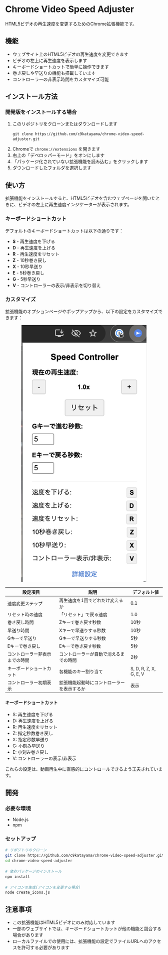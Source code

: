 # Chrome Video Speed Adjuster

HTML5ビデオの再生速度を変更するためのChrome拡張機能です。

## 機能

- ウェブサイト上のHTML5ビデオの再生速度を変更できます
- ビデオの左上に再生速度を表示します
- キーボードショートカットで簡単に操作できます
- 巻き戻しや早送りの機能も搭載しています
- コントローラーの非表示時間をカスタマイズ可能

## インストール方法

### 開発版をインストールする場合

1. このリポジトリをクローンまたはダウンロードします
   ```
   git clone https://github.com/c9katayama/chrome-video-speed-adjuster.git
   ```
2. Chromeで `chrome://extensions` を開きます
3. 右上の「デベロッパーモード」をオンにします
4. 「パッケージ化されていない拡張機能を読み込む」をクリックします
5. ダウンロードしたフォルダを選択します

## 使い方

拡張機能をインストールすると、HTML5ビデオを含むウェブページを開いたときに、ビデオの左上に再生速度インジケーターが表示されます。

### キーボードショートカット

デフォルトのキーボードショートカットは以下の通りです：

- **S** - 再生速度を下げる
- **D** - 再生速度を上げる
- **R** - 再生速度をリセット
- **Z** - 10秒巻き戻し
- **X** - 10秒早送り
- **E** - 5秒巻き戻し
- **G** - 5秒早送り
- **V** - コントローラーの表示/非表示を切り替え

### カスタマイズ

拡張機能のオプションページやポップアップから、以下の設定をカスタマイズできます：

<p align="center">
  <img src="images/config-panel.png" alt="設定画面のスクリーンショット" width="400">
</p>

| 設定項目 | 説明 | デフォルト値 |
|----------|------|--------------|
| 速度変更ステップ | 再生速度を1回でどれだけ変えるか | 0.1 |
| リセット時の速度 | 「リセット」で戻る速度 | 1.0 |
| 巻き戻し時間 | Zキーで巻き戻す秒数 | 10秒 |
| 早送り時間 | Xキーで早送りする秒数 | 10秒 |
| Gキーで早送り | Gキーで早送りする秒数 | 5秒 |
| Eキーで巻き戻し | Eキーで巻き戻す秒数 | 5秒 |
| コントローラー非表示までの時間 | コントローラーが自動で消えるまでの時間 | 2秒 |
| キーボードショートカット | 各機能のキー割り当て | S, D, R, Z, X, G, E, V |
| コントローラー初期表示 | 拡張機能起動時にコントローラーを表示するか | 表示 |

#### キーボードショートカット
- S: 再生速度を下げる
- D: 再生速度を上げる
- R: 再生速度をリセット
- Z: 指定秒数巻き戻し
- X: 指定秒数早送り
- G: 小刻み早送り
- E: 小刻み巻き戻し
- V: コントローラーの表示/非表示

これらの設定は、動画再生中に直感的にコントロールできるよう工夫されています。
## 開発

### 必要な環境

- Node.js
- npm

### セットアップ

```bash
# リポジトリのクローン
git clone https://github.com/c9katayama/chrome-video-speed-adjuster.git
cd chrome-video-speed-adjuster

# 依存パッケージのインストール
npm install

# アイコンの生成(アイコンを変更する場合)
node create_icons.js
```

## 注意事項

- この拡張機能はHTML5ビデオにのみ対応しています
- 一部のウェブサイトでは、キーボードショートカットが他の機能と競合する場合があります
- ローカルファイルでの使用には、拡張機能の設定でファイルURLへのアクセスを許可する必要があります

